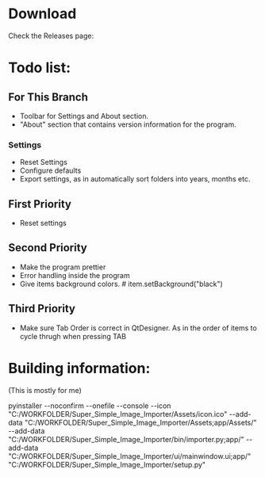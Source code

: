 # Download

Check the Releases page: 

# Todo list: 

## For This Branch
- Toolbar for Settings and About section.
- "About" section that contains version information for the program.

### Settings
- Reset Settings
- Configure defaults
- Export settings, as in automatically sort folders into years, months etc.

## First Priority
-  Reset settings

## Second Priority

- Make the program prettier
- Error handling inside the program
- Give items background colors. # item.setBackground("black")

## Third Priority

- Make sure Tab Order is correct in QtDesigner. As in the order of items to cycle thrugh when pressing TAB


# Building information:
(This is mostly for me)

pyinstaller 
--noconfirm 
--onefile 
--console 
--icon "C:/WORKFOLDER/Super_Simple_Image_Importer/Assets/icon.ico" 
--add-data "C:/WORKFOLDER/Super_Simple_Image_Importer/Assets;app/Assets/" 
--add-data "C:/WORKFOLDER/Super_Simple_Image_Importer/bin/importer.py;app/" 
--add-data "C:/WORKFOLDER/Super_Simple_Image_Importer/ui/mainwindow.ui;app/"  "C:/WORKFOLDER/Super_Simple_Image_Importer/setup.py"
